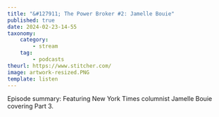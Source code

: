 ```yaml
---
title: "&#127911; The Power Broker #2: Jamelle Bouie"
published: true
date: 2024-02-23-14-55
taxonomy:
    category:
        - stream
    tag:
        - podcasts
theurl: https://www.stitcher.com/
image: artwork-resized.PNG
template: listen
---
```


Episode summary: Featuring New York Times columnist Jamelle Bouie covering Part 3.
